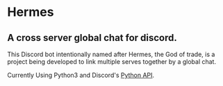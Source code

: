 # Hermes
A cross server global chat for discord.
---
This Discord bot intentionally named after Hermes, the God of trade, is a project being developed to link multiple serves
together by a global chat.

Currently Using Python3 and Discord's [Python API](https://discordpy.readthedocs.io/en/latest/api.html).
